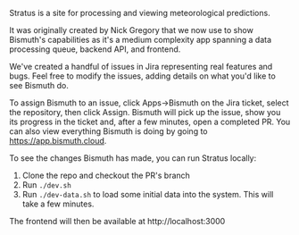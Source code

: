 Stratus is a site for processing and viewing meteorological predictions.

It was originally created by Nick Gregory that we now use to show Bismuth's capabilities as it's a medium complexity app
spanning a data processing queue, backend API, and frontend.

We've created a handful of issues in Jira representing real features and bugs.
Feel free to modify the issues, adding details on what you'd like to see Bismuth do.

To assign Bismuth to an issue, click Apps->Bismuth on the Jira ticket, select the repository, then click Assign.
Bismuth will pick up the issue, show you its progress in the ticket and, after a few minutes, open a completed PR.
You can also view everything Bismuth is doing by going to https://app.bismuth.cloud.

To see the changes Bismuth has made, you can run Stratus locally:

1. Clone the repo and checkout the PR's branch
1. Run `./dev.sh`
1. Run `./dev-data.sh` to load some initial data into the system. This will take a few minutes.

The frontend will then be available at http://localhost:3000

